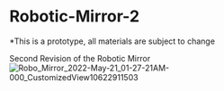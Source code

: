 # Robotic-Mirror-2

*This is a prototype, all materials are subject to change

Second Revision of the Robotic Mirror
![Robo_Mirror_2022-May-21_01-27-21AM-000_CustomizedView10622911503](https://user-images.githubusercontent.com/97418292/169629848-6709e4ac-7f3f-4dc8-9f01-6edbc47f066b.png)
